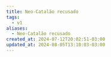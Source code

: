 ```yaml
---
title: Neo-Catalão recusado
tags:
  - v1
aliases:
  - Neo-Catalão recusado
created_at: 2024-07-12T20:02:51-03:00
updated_at: 2024-08-05T13:10:03-03:00
---
```

